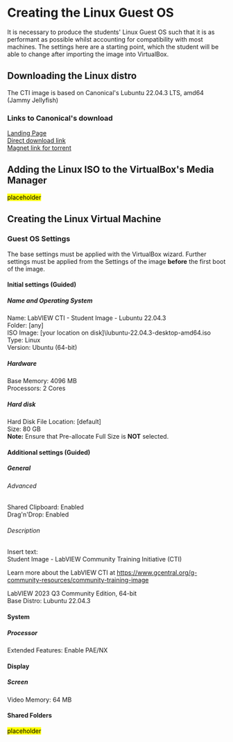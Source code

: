 # Creating the Linux Guest OS

It is necessary to produce the students' Linux Guest OS such that it is as performant as possible whilst accounting for compatibility with most machines.  The settings here are a starting point, which the student will be able to change after importing the image into VirtualBox.

## Downloading the Linux distro

The CTI image is based on Canonical's Lubuntu 22.04.3 LTS, amd64 (Jammy Jellyfish)

### Links to Canonical's download

[Landing Page](https://lubuntu.me/downloads/)  
[Direct download link](https://cdimage.ubuntu.com/lubuntu/releases/22.04.3/release/lubuntu-22.04.3-desktop-amd64.iso)  
[Magnet link for torrent](https://cdimage.ubuntu.com/lubuntu/releases/22.04.3/release/lubuntu-22.04.3-desktop-amd64.iso.torrent)  

## Adding the Linux ISO to the VirtualBox's Media Manager

<mark> placeholder

## Creating the Linux Virtual Machine

### Guest OS Settings

The base settings must be applied with the VirtualBox wizard.  Further settings must be applied from the Settings of the image **before** the first boot of the image.

#### Initial settings (Guided)

##### Name and Operating System

Name: LabVIEW CTI - Student Image - Lubuntu 22.04.3  
Folder:  [any]  
ISO Image: [your location on disk]\lubuntu-22.04.3-desktop-amd64.iso  
Type: Linux  
Version: Ubuntu (64-bit)  

##### Hardware

Base Memory: 4096 MB  
Processors: 2 Cores  

##### Hard disk

Hard Disk File Location: [default]  
Size: 80 GB  
**Note:** Ensure that Pre-allocate Full Size is **NOT** selected.  

#### Additional settings (Guided)

##### General

###### Advanced

Shared Clipboard: Enabled  
Drag'n'Drop: Enabled  

###### Description

Insert text:  
Student Image - LabVIEW Community Training Initiative (CTI)  

Learn more about the LabVIEW CTI at <https://www.gcentral.org/g-community-resources/community-training-image>  

LabVIEW 2023 Q3 Community Edition, 64-bit  
Base Distro: Lubuntu 22.04.3

#### System

##### Processor

Extended Features: Enable PAE/NX

#### Display

##### Screen

Video Memory: 64 MB

#### Shared Folders

<mark> placeholder

